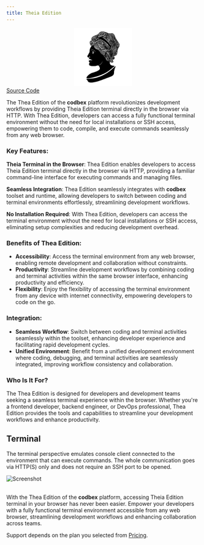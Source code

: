 ```yaml
---
title: Theia Edition
---
```


<div style="text-align: center;">
   <img src="/images/products/Theia.svg" style="width: 30%; !important;"/>
</div>

<div class="product-tag"><a href="https://github.com/codbex/codbex-theia" target="_blank" class="product-link">Source Code</a></div>

The Thea Edition of the <b>codbex</b> platform revolutionizes development workflows by providing Theia Edition terminal directly in the browser via HTTP. With Thea Edition, developers can access a fully functional terminal environment without the need for local installations or SSH access, empowering them to code, compile, and execute commands seamlessly from any web browser.

### Key Features:

**Theia Terminal in the Browser**:
   Thea Edition enables developers to access Theia Edition terminal directly in the browser via HTTP, providing a familiar command-line interface for executing commands and managing files.

**Seamless Integration**:
   Thea Edition seamlessly integrates with <b>codbex</b> toolset and runtime, allowing developers to switch between coding and terminal environments effortlessly, streamlining development workflows.

**No Installation Required**:
   With Thea Edition, developers can access the terminal environment without the need for local installations or SSH access, eliminating setup complexities and reducing development overhead.

### Benefits of Thea Edition:

- **Accessibility**: Access the terminal environment from any web browser, enabling remote development and collaboration without constraints.
- **Productivity**: Streamline development workflows by combining coding and terminal activities within the same browser interface, enhancing productivity and efficiency.
- **Flexibility**: Enjoy the flexibility of accessing the terminal environment from any device with internet connectivity, empowering developers to code on the go.

### Integration:

- **Seamless Workflow**: Switch between coding and terminal activities seamlessly within the toolset, enhancing developer experience and facilitating rapid development cycles.
- **Unified Environment**: Benefit from a unified development environment where coding, debugging, and terminal activities are seamlessly integrated, improving workflow consistency and collaboration.

### Who Is It For?

The Thea Edition is designed for developers and development teams seeking a seamless terminal experience within the browser. Whether you're a frontend developer, backend engineer, or DevOps professional, Thea Edition provides the tools and capabilities to streamline your development workflows and enhance productivity.

<section>
    <div class="container flex">
        <div class="text">
            <h2>Terminal</h2>
            <p>The terminal perspective emulates console client connected to the environment 
            that can execute commands. The whole communication goes via HTTP(S) only and 
            does not require an SSH port to be opened.</p>
        </div>
        <div class="image">
            <img src="{{ site.baseurl }}/images/features/terminal-perspective.png" alt="Screenshot" class="screenshot editable" />
        </div>
    </div>
</section>

<br>

With the Thea Edition of the <b>codbex</b> platform, accessing Theia Edition terminal in your browser has never been easier. Empower your developers with a fully functional terminal environment accessible from any web browser, streamlining development workflows and enhancing collaboration across teams.

Support depends on the plan you selected from <a href="https://www.codbex.com/pricing/">Pricing</a>.

